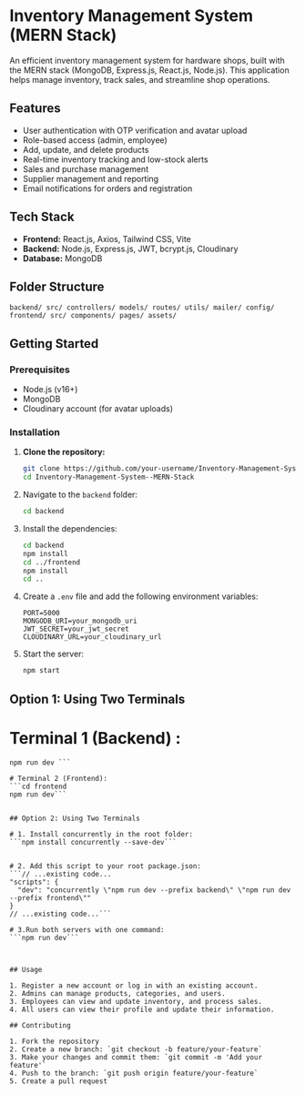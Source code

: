 # Inventory Management System (MERN Stack)

An efficient inventory management system for hardware shops, built with the MERN stack (MongoDB, Express.js, React.js, Node.js). This application helps manage inventory, track sales, and streamline shop operations.

## Features

- User authentication with OTP verification and avatar upload
- Role-based access (admin, employee)
- Add, update, and delete products
- Real-time inventory tracking and low-stock alerts
- Sales and purchase management
- Supplier management and reporting
- Email notifications for orders and registration

## Tech Stack

- **Frontend:** React.js, Axios, Tailwind CSS, Vite
- **Backend:** Node.js, Express.js, JWT, bcrypt.js, Cloudinary
- **Database:** MongoDB

## Folder Structure

`backend/ src/ controllers/ models/ routes/ utils/ mailer/ config/ `
`frontend/ src/ components/ pages/ assets/`

## Getting Started

### Prerequisites

- Node.js (v16+)
- MongoDB
- Cloudinary account (for avatar uploads)

### Installation

1. **Clone the repository:**
   ```sh
   git clone https://github.com/your-username/Inventory-Management-System--MERN-Stack.git
   cd Inventory-Management-System--MERN-Stack
   ```
2. Navigate to the `backend` folder:
   ```sh
   cd backend
   ```
3. Install the dependencies:
   ```sh
   cd backend
   npm install
   cd ../frontend
   npm install
   cd ..
   ```
4. Create a `.env` file and add the following environment variables:
   ```env
   PORT=5000
   MONGODB_URI=your_mongodb_uri
   JWT_SECRET=your_jwt_secret
   CLOUDINARY_URL=your_cloudinary_url
   ```
5. Start the server:
   ```sh
   npm start
   ```

## Option 1: Using Two Terminals

# Terminal 1 (Backend) :

````cd backend
npm run dev ```

# Terminal 2 (Frontend):
```cd frontend
npm run dev```


## Option 2: Using Two Terminals

# 1. Install concurrently in the root folder:
```npm install concurrently --save-dev```


# 2. Add this script to your root package.json:
```// ...existing code...
"scripts": {
  "dev": "concurrently \"npm run dev --prefix backend\" \"npm run dev --prefix frontend\""
}
// ...existing code...```

# 3.Run both servers with one command:
```npm run dev```



## Usage

1. Register a new account or log in with an existing account.
2. Admins can manage products, categories, and users.
3. Employees can view and update inventory, and process sales.
4. All users can view their profile and update their information.

## Contributing

1. Fork the repository
2. Create a new branch: `git checkout -b feature/your-feature`
3. Make your changes and commit them: `git commit -m 'Add your feature'`
4. Push to the branch: `git push origin feature/your-feature`
5. Create a pull request
````
